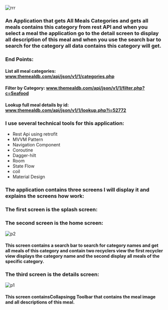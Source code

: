

![rrr](https://github.com/rehamYahia/RecipsAPP/assets/63594588/fac0fbc2-3366-4798-9f6b-f19ecbba9914)





### An Application that gets All  Meals Categories and gets all meals contains this category from rest API and when you select a meal the application go to the detail screen to display all description of this meal and when you use the search bar to search for the category all data contains this category will get.
### End Points:
#### List all meal categories: www.themealdb.com/api/json/v1/1/categories.php
#### Filter by Category: www.themealdb.com/api/json/v1/1/filter.php?c=Seafood
#### Lookup full meal details by id: www.themealdb.com/api/json/v1/1/lookup.php?i=52772
### I use several technical tools for this application:
- Rest Api using retrofit
- MVVM Pattern
- Navigation Component
- Coroutine
- Dagger-hilt
- Room
- State Flow
- coil
- Material Design
### The application contains three screens I will display it and explains the screens how work:
### The first screen is the splash screen:
### The second screen is the home screen:
![p2](https://github.com/rehamYahia/RecipsAPP/assets/63594588/570afe69-4299-4808-8945-67ae2d77ddca)
#### This screen contains a search bar to search for category names and get all meals of this category and contain two recyclers view the first recycler view displays the category name and the second display all meals of the specific category.


### The third screen is the details screen:
  ![p1](https://github.com/rehamYahia/RecipsAPP/assets/63594588/43891cba-7b31-407f-929a-980c85bb4165)
#### This screen containsCollapsingg Toolbar that contains the meal image and all descriptions of this meal.  

